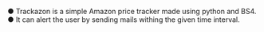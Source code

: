 ●	Trackazon is a simple Amazon price tracker made using python and BS4.
●	It can alert the user by sending mails withing the given time interval.
